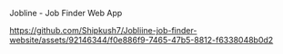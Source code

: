Jobline - Job Finder Web App

https://github.com/Shipkush7/Jobliine-job-finder-website/assets/92146344/f0e886f9-7465-47b5-8812-f6338048b0d2


